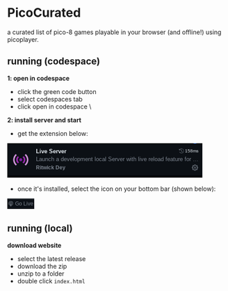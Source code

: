 # PicoCurated
a curated list of pico-8 games playable in your browser (and offline!) using picoplayer.

## running (codespace)
**1: open in codespace** 
- click the green code button 
- select codespaces tab
- click open in codespace \

**2: install server and start**
- get the extension below:

![s](images/liveserver.png)

- once it's installed, select the icon on your bottom bar (shown below):

![s](images/golive.png)

## running (local)
**download website**
- select the latest release
- download the zip
- unzip to a folder
- double click ```index.html```

